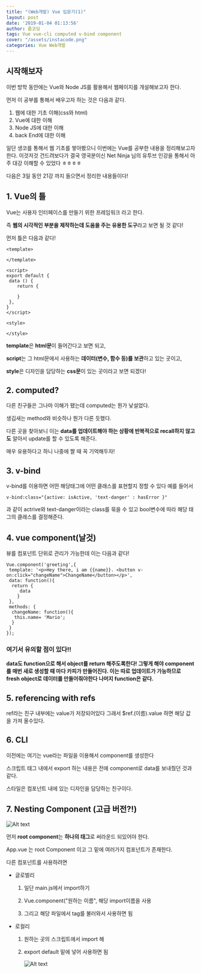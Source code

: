 ```yaml
---
title: "(Web개발) Vue 입문기(1)"
layout: post
date: '2019-01-04 01:13:56'
author: 줌코딩
tags: Vue vue-cli computed v-bind component
cover: "/assets/instacode.png"
categories: Vue Web개발
---
```


## 시작해보자 

이번 방학 동안에는 Vue와 Node JS를 활용해서 웹페이지를 개설해보고자 한다.

먼저 이 공부를 통해서 배우고자 하는 것은 다음과 같다.

1. 웹에 대한 기초 이해(css와 html)
2. Vue에 대한 이해
3. Node JS에 대한 이해
4. back End에 대한 이해

일단 생코를 통해서 웹 기초를 쌓아봤으니 이번에는 Vue를 공부한 내용을 정리해보고자 한다.
이것저것 건드려보다가 결국 영국분이신 Net Ninja 님의 유투브 인강을 통해서 아주 대강 이해할 수 있었다 ㅎㅎㅎㅎ

다음은 3일 동안 21강 까지 들으면서 정리한 내용들이다!

## 1. Vue의 틀

Vue는 사용자 인터페이스를 만들기 위한 프레임워크 라고 한다. 

즉 **웹의 시각적인 부분을 제작하는데 도움을 주는 유용한 도구**라고 보면 될 것 같다!

먼저 틀은 다음과 같다!

	<template>

	</template>

	<script>
	export default {
	 data () {
		return {

		}
	 },
	}
	</script>

	<style>

	</style>

		
**template**은 **html문**이 들어간다고 보면 되고,

**script**는 그 html문에서 사용하는 **데이터(변수, 함수 등)를 보관**하고 있는 곳이고,

**style**은 디자인을 담당하는 **css문**이 있는 곳이라고 보면 되겠다!

## 2. computed?

다른 친구들은 그나마 이해가 됐는데 computed는 뭔가 낯설었다.

생김새는 method와 비슷하나 뭔가 다른 듯했다.

다른 곳을 찾아보니 이는 **data를 업데이트해야 하는 상황에 반복적으로 recall하지 않고도** 알아서 update를 할 수 있도록 해준다.

매우 유용하다고 하니 나중에 짤 때 꼭 기억해두자!

## 3. v-bind

v-bind를 이용하면 어떤 해당태그에 어떤 클래스를 표현할지 정할 수 있다 예를 들어서

	v-bind:class="{active: isActive, 'text-danger' : hasError }"

과 같이 actrive와 text-danger이라는 class를 묶을 수 있고 bool변수에 따라 해당 태그의 클래스를 결정해준다. 


## 4. vue component(날것)

뷰를 컴포넌트 단위로 관리가 가능한데 이는 다음과 같다!


	Vue.component('greeting',{
	 template: '<p>Hey there, i am {{name}}. <button v- on:click="changeName">ChangeName</button></p>',
	 data: function(){
	  return {
		 data
		}
	 },
	 methods: {
	  changeName: function(){
	   this.name= 'Mario';
	  }
	 }
	});

### 여기서 유의할 점이 있다!!

**data도 function으로 해서 object를 return 해주도록한다!
그렇게 해야 component를 매번 새로 생성할 때 마다 카피가 만들어진다. 
이는 따로 업데이트가 가능하므로 fresh object로 데이터를 만들어줘야한다
나머지 function은 같다.**


## 5. referencing with refs

ref라는 친구 내부에는 value가 저장되어있다
그래서 $ref.(이름).value 하면 해당 값을 가져 올수있다.

## 6. CLI

이전에는 여기는 vue라는 파일을 이용해서 component를 생성한다

스크립트 태그 내에서 export 하는 내용은 전에 component로 data를 보내줬던 것과 같다.

스타일은 컴포넌트 내에 있는 디자인을 담당하는 친구이다.

## 7. Nesting Component (고급 버전?!)

![Alt text](https://raw.githubusercontent.com/zoomKoding/zoomKoding.github.io/master/assets/_posts/Vue-introduction-1.png) 

먼저 **root component**는 **하나의 태그**로 써라운드 되있어야 한다.

App.vue 는 root Component 이고 그 밑에 여러가지 컴포넌트가 존재한다.



다른 컴포넌트를 사용하려면

+ 글로벌리

    1. 일단 main.js에서 import하기

    2. Vue.component("원하는 이름", 해당 import이름을 사용

    3. 그리고 해당 파일에서 tag를 불러와서 사용하면 됨

+ 로컬리

    1. 원하는 곳의 스크립트에서 import 해

    2. export default 밑에 넣어 사용하면 됨
    
		![Alt text](https://raw.githubusercontent.com/zoomKoding/zoomKoding.github.io/master/assets/_posts/Vue-introduction-2.png) 
    